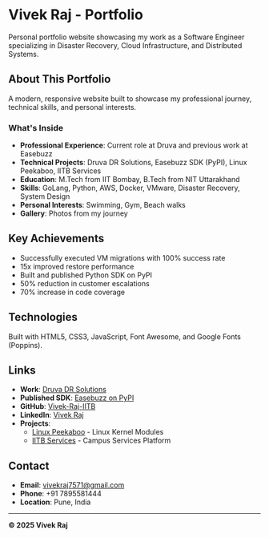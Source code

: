 # Vivek Raj - Portfolio

Personal portfolio website showcasing my work as a Software Engineer specializing in Disaster Recovery, Cloud Infrastructure, and Distributed Systems.

## About This Portfolio

A modern, responsive website built to showcase my professional journey, technical skills, and personal interests.

### What's Inside

- **Professional Experience**: Current role at Druva and previous work at Easebuzz
- **Technical Projects**: Druva DR Solutions, Easebuzz SDK (PyPI), Linux Peekaboo, IITB Services
- **Education**: M.Tech from IIT Bombay, B.Tech from NIT Uttarakhand
- **Skills**: GoLang, Python, AWS, Docker, VMware, Disaster Recovery, System Design
- **Personal Interests**: Swimming, Gym, Beach walks
- **Gallery**: Photos from my journey

## Key Achievements

- Successfully executed VM migrations with 100% success rate
- 15x improved restore performance
- Built and published Python SDK on PyPI
- 50% reduction in customer escalations
- 70% increase in code coverage

## Technologies

Built with HTML5, CSS3, JavaScript, Font Awesome, and Google Fonts (Poppins).

## Links

- **Work**: [Druva DR Solutions](https://www.druva.com/use-cases/cloud-disaster-recovery)
- **Published SDK**: [Easebuzz on PyPI](https://pypi.org/project/Easebuzz/)
- **GitHub**: [Vivek-Raj-IITB](https://github.com/Vivek-Raj-IITB)
- **LinkedIn**: [Vivek Raj](https://www.linkedin.com/in/vivek-raj-b91352142/)
- **Projects**: 
  - [Linux Peekaboo](https://github.com/Vivek-Raj-IITB/Linux_Peekaboo) - Linux Kernel Modules
  - [IITB Services](https://github.com/Vivek-Raj-IITB/project-segmentation_faulters) - Campus Services Platform

## Contact

- **Email**: vivekraj7571@gmail.com
- **Phone**: +91 7895581444
- **Location**: Pune, India

---

**© 2025 Vivek Raj**

